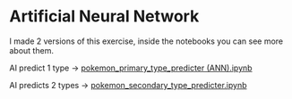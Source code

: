 # Artificial Neural Network
I made 2 versions of this exercise, inside the notebooks you can see more about them.

AI predict 1 type -> [pokemon_primary_type_predicter (ANN).ipynb](https://github.com/School-Semester-Summaries/AI-semester-6/blob/main/repos/ANN%20Exercise/pokemon_primary_type_predicter%20(ANN).ipynb)

AI predicts 2 types -> [pokemon_secondary_type_predicter.ipynb](https://github.com/School-Semester-Summaries/AI-semester-6/blob/main/repos/ANN%20Exercise/pokemon_secondary_type_predicter.ipynb)
